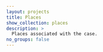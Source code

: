 ```yaml
---
layout: projects
title: Places
show_collection: places
description: >
  Places associated with the case.
no_groups: false
---
```

